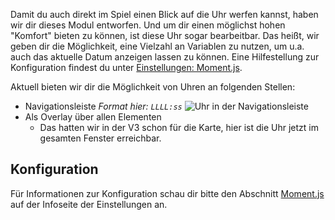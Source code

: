 Damit du auch direkt im Spiel einen Blick auf die Uhr werfen kannst, haben wir dir dieses Modul entworfen.
Und um dir einen möglichst hohen "Komfort" bieten zu können, ist diese Uhr sogar bearbeitbar.
Das heißt, wir geben dir die Möglichkeit, eine Vielzahl an Variablen zu nutzen, um u.a. auch das aktuelle Datum anzeigen lassen zu können.
Eine Hilfestellung zur Konfiguration findest du unter [Einstellungen: Moment.js](/settings.md#moment-js).

Aktuell bieten wir dir die Möglichkeit von Uhren an folgenden Stellen:
* Navigationsleiste *Format hier: `LLLL:ss`*  ![Uhr in der Navigationsleiste](./navbar.png)
* Als Overlay über allen Elementen
    * Das hatten wir in der V3 schon für die Karte, hier ist die Uhr jetzt im gesamten Fenster erreichbar.

## Konfiguration

Für Informationen zur Konfiguration schau dir bitte den Abschnitt [Moment.js](/settings.md#moment-js) auf der Infoseite der Einstellungen an.
